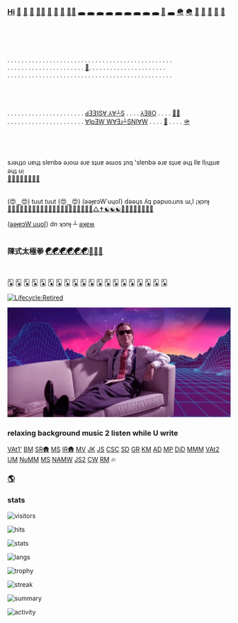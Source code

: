 ### [Hi](https://youtu.be/I6FmwBPDT-w) [👋](https://youtu.be/pcLBtRMiyxA) [🐑](https://youtu.be/JgFgnXtF9Cc) [🐇](https://youtu.be/t3j_lyTrtG0) [🏃‍♂️](https://youtu.be/kfFuckTgnc4) [🤖](https://youtu.be/GcMXQZ69lSI) [🤖](https://youtu.be/hgpgngJp7pE) [🤖](https://www.youtube.com/watch?v=nNPyrVaC2LM&list=PLD0B9DE0CAAB185E3) [🏃‍♂️](https://youtu.be/ouzKl0oD6sU) [🕳️](https://youtu.be/qHAKqVvGj3w) [🕳️](https://youtu.be/7yLBNRyGvG8) [🕳️](https://youtu.be/uFQhn8RW0Nk) [🕳️](https://youtu.be/atMdf0rhbpI) [🕳️](https://youtu.be/BVLvQcO7JGk) [🕳️](https://youtu.be/HbBmZPb2spk) [🕳️](https://youtu.be/6T_Rj47nm0Q) [🕳️](https://youtu.be/lP7_3BCUB90) [🕳️](https://youtu.be/xy-NQzeXhYg) [👀](https://youtu.be/ZVPolwmpOUo) [🕳️](https://youtu.be/5i0u4jFmE78) [🪖](https://youtu.be/tHxf17yJsKs) [🪖](https://imgur.com/uNYH2pI) [🐑](https://youtu.be/1IIPJQ-1jlc) [🦠](https://youtu.be/QQPOdklAU3c) [🦠](https://youtu.be/gVZJb9aPd5s) [🐜](https://www.youtube.com/shorts/PIL-rOqlUog) [🚂](https://youtu.be/2wZ7acowkC4)
<br><br><br><br>
. . . . . . . . . . . . . . . . . . . . . . . . . . . . . . . . . . . . . . . . . . . . . . . <br>
. . . . . . . . . . . . . . . . . . . . . . [🐜](https://youtu.be/W5DIOT23uFo). . . . . . . . . . . . . . . . . . . . . .<br>
. . . . . . . . . . . . . . . . . . . . . . . . . . . . . . . . . . . . . . . . . . . . . . . <br>
<br><br><br><br>
. . . . . . . . . . . . . . . . . . . . . . [ԀƎƎ˥S∀ ⅄∀┴S](https://youtu.be/8HtBz_b_d9s) . . . . [⅄Ǝ8O](https://youtu.be/FfRgBTsI0io) . . . . [🏃‍♂️](https://t.me/socialmedia42)<br>
. . . . . . . . . . . . . . . . . . . . . . [∀IpƎW W∀Ǝɹ┴SNI∀W](https://youtu.be/iz2DV7FWdds?t=218) . . . . [👀](https://youtu.be/bTpt5JH4TWs) . . . . [🪖](https://youtu.be/_hBjxVNA0i4)<br>
<br><br><br><br>
sɹǝɥʇo uɐɥʇ slɐnbǝ ǝɹoɯ ǝɹɐ sʇuɐ ǝɯos ʇnq 'slɐnbǝ ǝɹɐ sʇuɐ ǝɥʇ llɐ llᴉɥʇuɐ ǝɥʇ uᴉ<br>
[🐜](https://youtu.be/ShB9ZONCITE)[🐜](https://youtu.be/xy-NQzeXhYg)[🐜](https://youtu.be/NuHvkU_gpMk)[🐜](https://youtu.be/JrBdYmStZJ4)[🐜](https://youtu.be/-6Wu0Q7x5D0)[🐜](https://youtu.be/W8ZAtgCWsYI)[🐜](https://youtu.be/0JW60sTcp9k)[🐜](https://youtu.be/MJ-3fZ5E_h4)
<br><br><br>
(😍‿😍) tuut tuut (😍‿😍) (ǝǝɟɐɔW˙uɥoſ) dǝǝɥs ʎq pǝpuoɹɹns ɯ,I ¡ʞɔnɟ<br>
[🚂](https://youtu.be/2wZ7acowkC4)[🚃](https://youtu.be/q_qgVn-Op7Q)[🚃](https://youtu.be/RBJj_UwkSyc)[🚃](https://youtu.be/dgsqX-IxrKc)[🐑](https://youtu.be/ONifZ2NMMow)[👀](https://youtu.be/qh2QVTQ3NOw)[👀](https://youtu.be/I2BC4lKWTOQ)[👀](https://youtu.be/Boq7rlWzVRI)[👀](https://youtu.be/pcWRQTOrN4o)[🐑](https://youtu.be/kZgE_sUrXFY)[🐑](https://youtu.be/sutgWjz10sM)[🐑](https://youtu.be/zCBNwGHPZ2M)[🐑](https://youtu.be/_mkiGMtbrPM)[🐑](https://youtu.be/1zqAfRtMZSg)[🐑](https://youtu.be/O_Ed-GWY5zw)[🐑](https://youtu.be/23EmJYSjW-g)[🐑](https://youtu.be/Xtr13I2ZXC8)[🐑](https://youtu.be/rpQ8ipjg1b0)[🐑](https://youtu.be/gI4UpBjdJ3s)[🐑](https://youtu.be/j_y88KAPKW0)[🐑](https://youtu.be/ZVmMvH84DFg)[△](https://youtu.be/6rrPP-QOF3k)[✝](https://youtu.be/IJffBsSg1kU)[☯](https://youtu.be/gXQ32ooefxA)[☯](https://youtu.be/GMI1OYUv4Qo)[☯](https://youtu.be/hvBKeyyjVjQ)[🥋](https://youtu.be/uaTyX8z1Zg0)[🖕](https://youtu.be/3fGQ8pF3wYU)[🖕](https://youtu.be/Xyzmv4390Z8)[🐑](https://youtu.be/7O-C49VpS30)[🐑](https://youtu.be/9k_ptxWsadI)[🐑](https://youtu.be/_N8WSXTC92E)[🐺](https://youtu.be/38AYeNGjqg0)[🐺](https://youtu.be/nYFAOBM-nLU)
<br><br>
([ǝǝɟɐɔW uɥoſ](https://youtu.be/_hBjxVNA0i4)) dn ʞɔnɟ ┴ [ǝʞɐʍ](https://youtu.be/GLIv191WQSo)
<br><br>
### 陳式太極拳 [☯](https://youtu.be/g0LkJ2bv1rg)[☯](https://youtu.be/JywRX-ZGmW4)[☯](https://youtu.be/jXGhcdhdMGs)[☯](https://youtu.be/RIn2ksyivT8)[☯](https://www.youtube.com/shorts/aN_h3Rqjj6k)[☯](https://youtu.be/CE9vH3vtrr4)[🥋](https://youtu.be/qpG__DSvAyk)[🥋](https://youtu.be/eCbmg4Zt_QA)[🥋](https://youtu.be/g2c_-9kIjyU)
<br><br>
[🂡](https://youtu.be/agrd7yYQSzU) [🂡](https://youtu.be/6Q4HE06tlOY) [🂡](https://youtu.be/JpvW1T7hXjo) [🂡](https://youtu.be/_mrNhIxOGzw) [🂡](https://youtu.be/ahwJF5AcsGA) [🂡](https://youtu.be/C7jy9VGuqEE) [🂡](https://youtu.be/7ofzSK3Qy2s) [🂡](https://youtu.be/IjdBaGy4boQ) [🂡](https://youtu.be/48uT6b0gFD0) [🂡](https://youtu.be/pLgEs6hjbGg) [🂡](https://youtu.be/I4LoGhyb2uc) [🂡](https://youtu.be/ctzrxyWIabY) [🂡](https://youtu.be/mVnA5f7i9BE) [🂡](https://youtu.be/eH0tFJmR4gw) [🂡](https://youtu.be/5h5cwCOWCOg) [🂡](https://youtu.be/vwbryjr2BKg) [🂡](https://youtu.be/le_ax6CKpZI) [🂡](https://youtu.be/pvgCuYH9VOI) [🂡](https://youtu.be/9n23ISvkbFQ) [🂡](https://youtu.be/6rGBqovePfY)
<br><br>
[![Lifecycle:Retired](https://img.shields.io/badge/Lifecycle-Retired-d45500)](https://youtu.be/cdFIgYXHQQ8?t=180)<br>

[![Image](https://github.com/f1f47a23/f1f47a23/blob/main/mareux.jpg)](https://youtu.be/SlHSr-6ji0w)
### relaxing background music 2 listen while U write
[VAt1](https://www.youtube.com/watch?v=IiE3-UkyV10&list=OLAK5uy_kLGJaJE5kzPNpI4SzcOfoZ5kl1KyH0Hro)['](https://steveroach.bandcamp.com/album/dream-tracker) [BM](https://www.youtube.com/channel/UCkfrWpK3n8Kcw9kpbk1ZPVQ) [SR](https://www.youtube.com/@SteveRoachOfficial)[🛖](https://www.youtube.com/channel/UCepS-kV4mOOgXwvP2_nCd4A) [MS](https://www.youtube.com/channel/UCR6Od4M6TKmFhN-ZTjzIcMA) [IR](https://www.youtube.com/channel/UCL6qwLi6GL6eLCGpeZbNCbQ)[🛖](https://www.youtube.com/@INFINITYREALM) [MV](https://www.youtube.com/@mysticalvibes6976) [JK](https://www.youtube.com/channel/UC1IA0Z9sskxlNtST1xRgEaQ) [JS](https://www.youtube.com/channel/UCV18zumcQB3tNOuQB8p2Xuw) [CSC](https://www.youtube.com/channel/UC2C1fj5tz8XllAzCYplBSDQ)  [SD](https://www.youtube.com/channel/UCcun6ArEekyZEKUhf1e5ybA) [GR](https://www.youtube.com/channel/UCLDXxtQRP6j77yYq0XWhfGg) [KM](https://www.youtube.com/channel/UCC9v2ijl48HVbvAlLWflbQA) [AD](https://www.youtube.com/channel/UCvvGIZDmFWrqNtcFhipMU2w) [MP](https://www.youtube.com/channel/UCNxWXkXrajkcGJN4NRxLQPA)  [DjD](https://www.youtube.com/channel/UC7R2ZTka7nI80ZRT6J4A3aA) [MMM](https://www.youtube.com/channel/UCsfltrYEKzYh3AIfOP2mUDg) [VAt2](https://www.youtube.com/watch?v=29KHmHPKEo8) [UM](https://www.youtube.com/channel/UC37IhVzwDqxLNqnkFON_-cw) [NuMM](https://www.youtube.com/@numeditationmusic) [MS](https://www.youtube.com/channel/UCEhK9he6fH1kUaNKFpnKwRA) [NAMW](https://www.youtube.com/channel/UCijjUBFML5UmadS6-p6_ojQ) [JS2](https://www.youtube.com/@jacobssanctuary5292) [CW](https://www.youtube.com/c/CalmWhale) [RM](https://www.youtube.com/@radagastmusic368) 🔥 



### [🌎](https://f1f47a23.github.io/)



### stats

![visitors](https://komarev.com/ghpvc/?username=f1f47a23&color=blueviolet&label=ǝɹǝɥ-ƃuᴉop-∩-ɹ-llǝɥ-┴-ʇɐɥʍ-ʎǝɥ)

![hits](https://hits.seeyoufarm.com/api/count/incr/badge.svg?url=https%3A%2F%2Fgithub.com%2Ff1f47a231212%2Fhit-counter)

![stats](https://github-readme-stats.vercel.app/api?username=f1f47a23&theme=blue-green)

![langs](https://github-readme-stats.vercel.app/api/top-langs/?username=f1f47a23&theme=blue-green)

![trophy](https://github-profile-trophy.vercel.app/api/?username=f1f47a23)

![streak](https://github-readme-streak-stats.herokuapp.com/?user=f1f47a23)

![summary](https://github-profile-summary-cards.vercel.app/api/cards/profile-details?username=f1f47a23&theme=vue)



![activity](https://activity-graph.herokuapp.com/graph?username=f1f47a23&theme=minimal)




